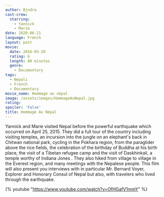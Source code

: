 ```yaml
---
author: Bjndra
cast-crew:
  starring:
    - Yannick
    - Marie
date: 2020-06-21
language: French
layout: post
movie:
  date: 2016-03-20
  rating: G
  length: 80 minutes
  genre: 
    - Documentary
tags:
  - Nepali
  - French
  - Documentary
movie_name: Hommage au népal
image: /assets/images/HommageAuNepal.jpg
rating:
spoiler: 'False'
title: Hommage Au Népal
---
```

Yannick and Marie visited Nepal before the powerful earthquake which occurred on April 25, 2015. They did a full tour of the country including visiting temples, an incursion into the jungle on an elephant's back in Chitwan national park, cycling in the Pokhara region, from the paraglider above the rice fields, the celebration of the birthday of Buddha at his birth place, the visit of a Tibetan refugee camp and the visit of Daskhinkali, a temple worthy of Indiana Jones . They also hiked from village to village in the Everest region, and many meetings with the Nepalese people. This film will also present you interviews with in particular Mr. Bernard Voyer, Explorer and Honorary Consul of Nepal but also, with travelers who lived through the earthquake.

{% youtube "https://www.youtube.com/watch?v=OfHGafV1mmY" %}